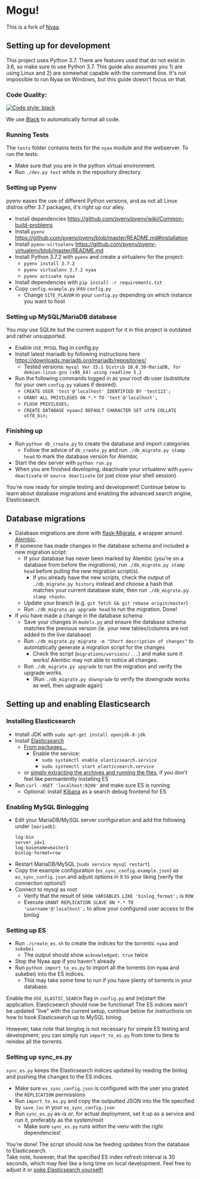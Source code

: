# Mogu!

This is a fork of [Nyaa](https://github.com/nyaadevs/nyaa).

## Setting up for development

This project uses Python 3.7. There are features used that do not exist in 3.6,
so make sure to use Python 3.7. This guide also assumes you 1) are using Linux
and 2) are somewhat capable with the command line. It's not impossible to run
Nyaa on Windows, but this guide doesn't focus on that.

### Code Quality:

[![Code style: black](https://img.shields.io/badge/code%20style-black-000000.svg)](https://github.com/psf/black)

We use [Black](https://github.com/psf/black) to automatically format all code.

### Running Tests

The `tests` folder contains tests for the `nyaa` module and the webserver. To
run the tests:

- Make sure that you are in the python virtual environment.
- Run `./dev.py test` while in the repository directory.

### Setting up Pyenv

pyenv eases the use of different Python versions, and as not all Linux distros
offer 3.7 packages, it's right up our alley.

- Install dependencies https://github.com/pyenv/pyenv/wiki/Common-build-problems
- Install `pyenv`
  https://github.com/pyenv/pyenv/blob/master/README.md#installation
- Install `pyenv-virtualenv`
  https://github.com/pyenv/pyenv-virtualenv/blob/master/README.md
- Install Python 3.7.2 with `pyenv` and create a virtualenv for the project:
  - `pyenv install 3.7.2`
  - `pyenv virtualenv 3.7.2 nyaa`
  - `pyenv activate nyaa`
- Install dependencies with `pip install -r requirements.txt`
- Copy `config.example.py` into `config.py`
  - Change `SITE_FLAVOR` in your `config.py` depending on which instance you
    want to host

### Setting up MySQL/MariaDB database

You _may_ use SQLite but the current support for it in this project is outdated
and rather unsupported.

- Enable `USE_MYSQL` flag in config.py
- Install latest mariadb by following instructions here
  https://downloads.mariadb.org/mariadb/repositories/
  - Tested versions:
    `mysql Ver 15.1 Distrib 10.0.30-MariaDB, for debian-linux-gnu (x86_64) using readline 5.2`
- Run the following commands logged in as your root db user (substitute for your
  own `config.py` values if desired):
  - `CREATE USER 'test'@'localhost' IDENTIFIED BY 'test123';`
  - `GRANT ALL PRIVILEGES ON *.* TO 'test'@'localhost';`
  - `FLUSH PRIVILEGES;`
  - `CREATE DATABASE nyaav2 DEFAULT CHARACTER SET utf8 COLLATE utf8_bin;`

### Finishing up

- Run `python db_create.py` to create the database and import categories
  - Follow the advice of `db_create.py` and run `./db_migrate.py stamp head` to
    mark the database version for Alembic
- Start the dev server with `python run.py`
- When you are finished developing, deactivate your virtualenv with
  `pyenv deactivate` or `source deactivate` (or just close your shell session)

You're now ready for simple testing and development! Continue below to learn
about database migrations and enabling the advanced search engine,
Elasticsearch.

## Database migrations

- Database migrations are done with
  [flask-Migrate](https://flask-migrate.readthedocs.io/), a wrapper around
  [Alembic](http://alembic.zzzcomputing.com/en/latest/).
- If someone has made changes in the database schema and included a new
  migration script:
  - If your database has never been marked by Alembic (you're on a database from
    before the migrations), run `./db_migrate.py stamp head` before pulling the
    new migration script(s).
    - If you already have the new scripts, check the output of
      `./db_migrate.py history` instead and choose a hash that matches your
      current database state, then run `./db_migrate.py stamp <hash>`.
  - Update your branch (e.g. `git fetch && git rebase origin/master`)
  - Run `./db_migrate.py upgrade head` to run the migration. Done!
- If _you_ have made a change in the database schema:
  - Save your changes in `models.py` and ensure the database schema matches the
    previous version (ie. your new tables/columns are not added to the live
    database)
  - Run `./db_migrate.py migrate -m "Short description of changes"` to
    automatically generate a migration script for the changes
    - Check the script (`migrations/versions/...`) and make sure it works!
      Alembic may not able to notice all changes.
  - Run `./db_migrate.py upgrade` to run the migration and verify the upgrade
    works.
    - (Run `./db_migrate.py downgrade` to verify the downgrade works as well,
      then upgrade again)

## Setting up and enabling Elasticsearch

### Installing Elasticsearch

- Install JDK with `sudo apt-get install openjdk-8-jdk`
- Install [Elasticsearch](https://www.elastic.co/downloads/elasticsearch)
  - [From packages...](https://www.elastic.co/guide/en/elasticsearch/reference/current/deb.html)
    - Enable the service:
      - `sudo systemctl enable elasticsearch.service`
      - `sudo systemctl start elasticsearch.service`
  - or
    [simply extracting the archives and running the files](https://www.elastic.co/guide/en/elasticsearch/reference/current/_installation.html),
    if you don't feel like permantently installing ES
- Run `curl -XGET 'localhost:9200'` and make sure ES is running
  - Optional: install [Kibana](https://www.elastic.co/products/kibana) as a
    search debug frontend for ES

### Enabling MySQL Binlogging

- Edit your MariaDB/MySQL server configuration and add the following under
  `[mariadb]`:
  ```
  log-bin
  server_id=1
  log-basename=master1
  binlog-format=row
  ```
- Restart MariaDB/MySQL (`sudo service mysql restart`)
- Copy the example configuration (`es_sync_config.example.json`) as
  `es_sync_config.json` and adjust options in it to your liking (verify the
  connection options!)
- Connect to mysql as root
  - Verify that the result of `SHOW VARIABLES LIKE 'binlog_format';` is `ROW`
  - Execute `GRANT REPLICATION SLAVE ON *.* TO 'username'@'localhost';` to allow
    your configured user access to the binlog

### Setting up ES

- Run `./create_es.sh` to create the indices for the torrents: `nyaa` and
  `sukebei`
  - The output should show `acknowledged: true` twice
- Stop the Nyaa app if you haven't already
- Run `python import_to_es.py` to import all the torrents (on nyaa and sukebei)
  into the ES indices.
  - This may take some time to run if you have plenty of torrents in your
    database.

Enable the `USE_ELASTIC_SEARCH` flag in `config.py` and (re)start the
application. Elasticsearch should now be functional! The ES indices won't be
updated "live" with the current setup, continue below for instructions on how to
hook Elasticsearch up to MySQL binlog.

However, take note that binglog is not necessary for simple ES testing and
development; you can simply run `import_to_es.py` from time to time to reindex
all the torrents.

### Setting up sync_es.py

`sync_es.py` keeps the Elasticsearch indices updated by reading the binlog and
pushing the changes to the ES indices.

- Make sure `es_sync_config.json` is configured with the user you grated the
  `REPLICATION` permissions
- Run `import_to_es.py` and copy the outputted JSON into the file specified by
  `save_loc` in your `es_sync_config.json`
- Run `sync_es.py` as-is _or_, for actual deployment, set it up as a service and
  run it, preferably as the system/root
  - Make sure `sync_es.py` runs within the venv with the right dependencies!

You're done! The script should now be feeding updates from the database to
Elasticsearch.  
Take note, however, that the specified ES index refresh interval is 30 seconds,
which may feel like a long time on local development. Feel free to adjust it or
[poke Elasticsearch yourself!](https://www.elastic.co/guide/en/elasticsearch/reference/current/indices-refresh.html)
